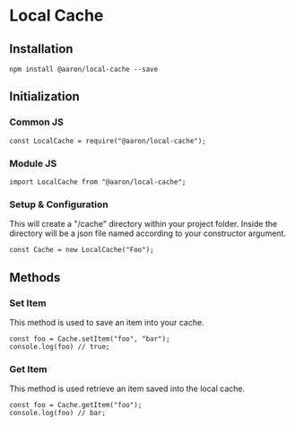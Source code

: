 # Local Cache

## Installation

    npm install @aaron/local-cache --save

## Initialization

### Common JS

    const LocalCache = require("@aaron/local-cache");

### Module JS

    import LocalCache from "@aaron/local-cache";

### Setup & Configuration

This will create a "/cache" directory within your project folder. Inside the directory will be a json file named according to your constructor argument.

    const Cache = new LocalCache("Foo");

## Methods

### Set Item

This method is used to save an item into your cache.

    const foo = Cache.setItem("foo", "bar");
    console.log(foo) // true;

### Get Item

This method is used retrieve an item saved into the local cache.

    const foo = Cache.getItem("foo");
    console.log(foo) // bar;
